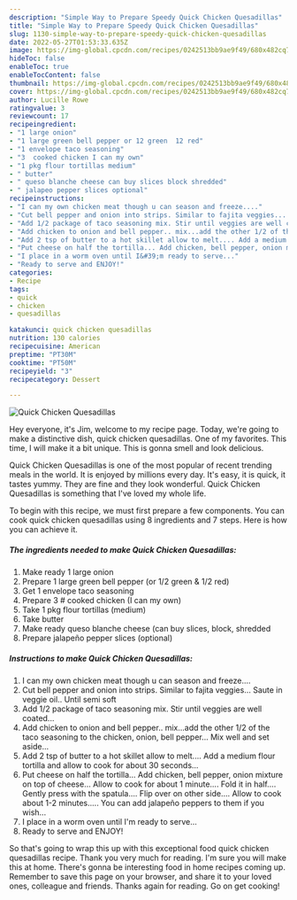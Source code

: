 ```yaml
---
description: "Simple Way to Prepare Speedy Quick Chicken Quesadillas"
title: "Simple Way to Prepare Speedy Quick Chicken Quesadillas"
slug: 1130-simple-way-to-prepare-speedy-quick-chicken-quesadillas
date: 2022-05-27T01:53:33.635Z
image: https://img-global.cpcdn.com/recipes/0242513bb9ae9f49/680x482cq70/quick-chicken-quesadillas-recipe-main-photo.jpg
hideToc: false
enableToc: true
enableTocContent: false
thumbnail: https://img-global.cpcdn.com/recipes/0242513bb9ae9f49/680x482cq70/quick-chicken-quesadillas-recipe-main-photo.jpg
cover: https://img-global.cpcdn.com/recipes/0242513bb9ae9f49/680x482cq70/quick-chicken-quesadillas-recipe-main-photo.jpg
author: Lucille Rowe
ratingvalue: 3
reviewcount: 17
recipeingredient:
- "1 large onion"
- "1 large green bell pepper or 12 green  12 red"
- "1 envelope taco seasoning"
- "3  cooked chicken I can my own"
- "1 pkg flour tortillas medium"
- " butter"
- " queso blanche cheese can buy slices block shredded"
- " jalapeo pepper slices optional"
recipeinstructions:
- "I can my own chicken meat though u can season and freeze...."
- "Cut bell pepper and onion into strips. Similar to fajita veggies... Saute in veggie oil.. Until semi soft"
- "Add 1/2 package of taco seasoning mix. Stir until veggies are well coated..."
- "Add chicken to onion and bell pepper.. mix...add the other 1/2 of the taco seasoning to the chicken, onion, bell pepper... Mix well and set aside..."
- "Add 2 tsp of butter to a hot skillet allow to melt.... Add a medium flour tortilla and allow to cook for about 30 seconds..."
- "Put cheese on half the tortilla... Add chicken, bell pepper, onion mixture on top of cheese... Allow to cook for about 1 minute.... Fold it in half.... Gently press with the spatula.... Flip over on other side.... Allow to cook about 1-2 minutes..... You can add jalapeño peppers to them if you wish..."
- "I place in a worm oven until I&#39;m ready to serve..."
- "Ready to serve and ENJOY!"
categories:
- Recipe
tags:
- quick
- chicken
- quesadillas

katakunci: quick chicken quesadillas 
nutrition: 130 calories
recipecuisine: American
preptime: "PT30M"
cooktime: "PT50M"
recipeyield: "3"
recipecategory: Dessert

---
```



![Quick Chicken Quesadillas](https://img-global.cpcdn.com/recipes/0242513bb9ae9f49/680x482cq70/quick-chicken-quesadillas-recipe-main-photo.jpg)

Hey everyone, it's Jim, welcome to my recipe page. Today, we're going to make a distinctive dish, quick chicken quesadillas. One of my favorites. This time, I will make it a bit unique. This is gonna smell and look delicious.



Quick Chicken Quesadillas is one of the most popular of recent trending meals in the world. It is enjoyed by millions every day. It's easy, it is quick, it tastes yummy. They are fine and they look wonderful. Quick Chicken Quesadillas is something that I've loved my whole life.


To begin with this recipe, we must first prepare a few components. You can cook quick chicken quesadillas using 8 ingredients and 7 steps. Here is how you can achieve it.

<!--inarticleads1-->

##### The ingredients needed to make Quick Chicken Quesadillas:

1. Make ready 1 large onion
1. Prepare 1 large green bell pepper (or 1/2 green & 1/2 red)
1. Get 1 envelope taco seasoning
1. Prepare 3 # cooked chicken (I can my own)
1. Take 1 pkg flour tortillas (medium)
1. Take  butter
1. Make ready  queso blanche cheese (can buy slices, block, shredded
1. Prepare  jalapeño pepper slices (optional)




<!--inarticleads2-->

##### Instructions to make Quick Chicken Quesadillas:

1. I can my own chicken meat though u can season and freeze....
1. Cut bell pepper and onion into strips. Similar to fajita veggies... Saute in veggie oil.. Until semi soft
1. Add 1/2 package of taco seasoning mix. Stir until veggies are well coated...
1. Add chicken to onion and bell pepper.. mix...add the other 1/2 of the taco seasoning to the chicken, onion, bell pepper... Mix well and set aside...
1. Add 2 tsp of butter to a hot skillet allow to melt.... Add a medium flour tortilla and allow to cook for about 30 seconds...
1. Put cheese on half the tortilla... Add chicken, bell pepper, onion mixture on top of cheese... Allow to cook for about 1 minute.... Fold it in half.... Gently press with the spatula.... Flip over on other side.... Allow to cook about 1-2 minutes..... You can add jalapeño peppers to them if you wish...
1. I place in a worm oven until I&#39;m ready to serve...
1. Ready to serve and ENJOY!



So that's going to wrap this up with this exceptional food quick chicken quesadillas recipe. Thank you very much for reading. I'm sure you will make this at home. There's gonna be interesting food in home recipes coming up. Remember to save this page on your browser, and share it to your loved ones, colleague and friends. Thanks again for reading. Go on get cooking!
